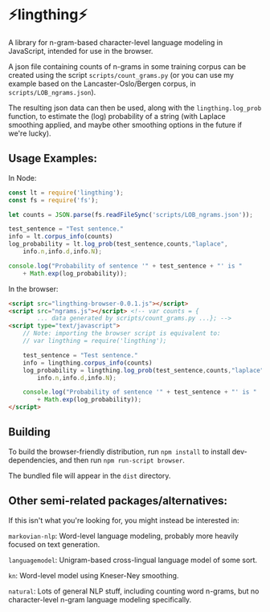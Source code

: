 # ⚡lingthing⚡

A library for n-gram-based character-level language modeling in JavaScript,
intended for use in the browser.

A json file containing counts of n-grams in some training corpus can be
created using the script `scripts/count_grams.py` (or you can use my
example based on the Lancaster-Oslo/Bergen corpus, in 
`scripts/LOB_ngrams.json`).

The resulting json data can then be
used, along with the `lingthing.log_prob` function, to estimate
the (log) probability of a string (with Laplace smoothing applied, and
maybe other smoothing options in the future if we're lucky).

## Usage Examples:
In Node:
```javascript
const lt = require('lingthing');
const fs = require('fs');

let counts = JSON.parse(fs.readFileSync('scripts/LOB_ngrams.json'));

test_sentence = "Test sentence."
info = lt.corpus_info(counts)
log_probability = lt.log_prob(test_sentence,counts,"laplace",
    info.n,info.d,info.N);

console.log("Probability of sentence '" + test_sentence + "' is " 
    + Math.exp(log_probability));
```

In the browser:
```html
<script src="lingthing-browser-0.0.1.js"></script>
<script src="ngrams.js"></script> <!-- var counts = { 
        ... data generated by scripts/count_grams.py ...}; -->
<script type="text/javascript">
    // Note: importing the browser script is equivalent to:
    // var lingthing = require('lingthing');

    test_sentence = "Test sentence."
    info = lingthing.corpus_info(counts)
    log_probability = lingthing.log_prob(test_sentence,counts,"laplace",
        info.n,info.d,info.N);

    console.log("Probability of sentence '" + test_sentence + "' is " 
        + Math.exp(log_probability));
</script>
```

## Building
To build the browser-friendly distribution, run `npm install` to
install dev-dependencies, and then run `npm run-script browser`.

The bundled file will appear in the `dist` directory.

## Other semi-related packages/alternatives:
If this isn't what you're looking for, you might instead be interested in:

`markovian-nlp`: Word-level language modeling, probably more heavily focused on text generation.

`languagemodel`: Unigram-based cross-lingual language model of some sort.

`kn`: Word-level model using Kneser-Ney smoothing.

`natural`: Lots of general NLP stuff, including counting word n-grams, but no character-level n-gram language modeling specifically.
